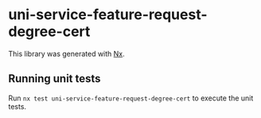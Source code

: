# uni-service-feature-request-degree-cert

This library was generated with [Nx](https://nx.dev).

## Running unit tests

Run `nx test uni-service-feature-request-degree-cert` to execute the unit tests.
